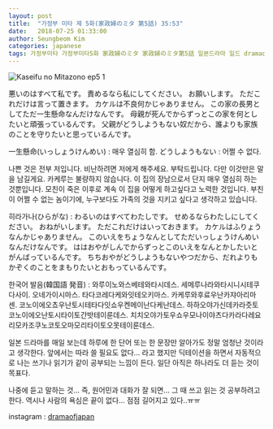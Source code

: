 ```yaml
---
layout: post
title:  "가정부 미타 제 5화(家政婦のミタ 第5話) 35:53"
date:   2018-07-25 01:33:00
author: Seungbeom Kim
categories: japanese
tags: 가정부미타 가정부미타5화 家政婦のミタ 家政婦のミタ第5話 일본드라마 일드 dramaofjapan 일본어공부
---
```


<img src="{{ site.baseurl }}/assets/japanese/kaseifu_no_mita_5_1.jpg" title="Kaseifu no Mitazono ep5 1" class="post-image">

悪いのはすべて私です。
責めるなら私にしてください。
お願いします。
ただこれだけは言って置きます。
カケルは不良何かじゃありません。
この家の長男としてただ一生懸命なんだけなんです。
母親が死んでからずっとこの家を何としたいと頑張っているんです。
父親がどうしようもない奴だから、誰よりも家族のことを守りたいと思っているんです。

一生懸命(いっしょうけんめい) : 매우 열심히 함.
どうしようもない : 어쩔 수 없다.

나쁜 것은 전부 저입니다.
비난하려면 저에게 해주세요.
부탁드립니다.
다만 이것만은 말을 남길게요.
카케루는 불량하지 않습니다.
이 집의 장남으로서 단지 매우 열심히 하는 것뿐입니다.
모친이 죽은 이후로 계속 이 집을 어떻게 하고싶다고 노력한 것입니다.
부친이 어쩔 수 없는 놈이기에, 누구보다도 가족의 것을 지키고 싶다고 생각하고 있습니다.

히라가나(ひらがな) : わるいのはすべてわたしです。
せめるならわたしにしてください。
おねがいします。
ただこれだけはいっておきます。
カケルはふりょうなんかじゃありません。
このいえをちょうなんとしてただいっしょうけんめいなんだけなんです。
ははおやがしんでからずっとこのいえをなんとかしたいとがんばっているんです。
ちちおやがどうしようもないやつだから、だれよりもかぞくのことをまもりたいとおもっているんです。

한국어 발음(韓国語 発音) : 와루이노와스베테와타시데스.
세메루나라와타시니시테쿠다사이.
오네가이시마스.
타다코레다케와잇테오키마스.
카케루와후료우난카쟈아리마센.
코노이에오쵸우난토시테타다잇쇼우켄메이난다케난데스.
하하오야가신데카라즛토코노이에오난토시타이토간밧테이룬데스.
치치오야가토우쇼우모나이야츠다카라다레요리모카조쿠노코토오마모리타이토오못테이룬데스.

일본 드라마를 매일 보는데 하루에 한 단어 또는 한 문장만 알아가도 정말 엄청난 것이라고 생각한다.
앞에서는 따라 쓸 필요도 없다... 라고 했지만 딕테이션을 하면서 자동적으로 나는 쓰기나 읽기가 같이 공부되는 느낌이 든다. 일단 아직은 하나라도 더 듣는 것이 목표다.

나중에 듣고 말하는 것... 즉, 원어민과 대화가 잘 되면... 그 때 쓰고 읽는 것 공부하려고 한다.
역시나 사람의 욕심은 끝이 없다... 점점 길어지고 있다..ㅠㅠ

instagram : [dramaofjapan](https://www.instagram.com/p/Bkkc31eDxkk/?taken-by=dramaofjapan)

